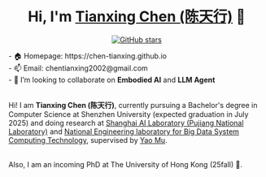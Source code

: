 <h1 align="center">Hi, I'm <a href="https://chen-tianxing.github.io/">Tianxing Chen (陈天行)</a> 👋 </h1>
<p align="center">
  <a href="github.com/chen-tianxing">
    <img src="https://img.shields.io/github/stars/chen-tianxing?style=social" alt="GitHub stars">
  </a>
</p>
- 🏠 Homepage: https://chen-tianxing.github.io<br>
- 📫 Email: chentianxing2002@gmail.com<br>
- 🤝 I’m looking to collaborate on <strong>Embodied AI</strong> and <strong>LLM Agent</strong><br><br>

Hi! I am <strong>Tianxing Chen (陈天行)</strong>, currently pursuing a Bachelor's degree in Computer Science at Shenzhen University (expected graduation in July 2025) and doing research at <a href="https://www.shlab.org.cn/"> Shanghai AI Laboratory (Pujiang National Laboratory)</a> and <a href="https://bdsc.szu.edu.cn/home">National Engineering laboratory for Big Data System Computing Technology</a>, supervised by <a href="https://yaomarkmu.github.io/">Yao Mu</a>. <br><br>

Also, I am an incoming PhD at The University of Hong Kong (25fall) 🌹. 




